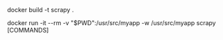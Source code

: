 docker build -t scrapy .

docker run -it --rm -v "$PWD":/usr/src/myapp -w /usr/src/myapp scrapy [COMMANDS]
